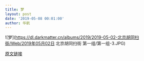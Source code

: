 ```yaml
---
title: 梦
layout: post
date: '2019-05-08 00:01:00'
author: 华航
---
```


![梦](https://dl.darkmatter.cn/albums/2019/2019-05-02-北京胡同扫街/Web/2019年05月02日 北京胡同扫街 第一组/第一组-3.JPG)

[原文链接](https://darkmatter.cn/2019/05/08/%E6%A2%A6.html)